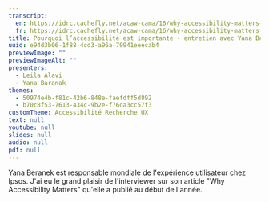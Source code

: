 ```yaml
---
transcript:
  en: https://idrc.cachefly.net/acaw-cama/16/why-accessibility-matters-interview-with-yana-beranek-transcript-en.docx
  fr: https://idrc.cachefly.net/acaw-cama/16/why-accessibility-matters-interview-with-yana-beranek-transcript-fr.docx
title: Pourquoi l’accessibilité est importante - entretien avec Yana Beranek
uuid: e94d3b06-1f88-4cd3-a96a-79941eeecab4
previewImage: ""
previewImageAlt: ""
presenters:
  - Leila Alavi
  - Yana Baranak
themes:
  - 50974e4b-f81c-42b6-848e-faefdff5d892
  - b70c8f53-7613-434c-9b2e-f76da3cc57f3
customTheme: Accessibilité Recherche UX
text: null
youtube: null
slides: null
audio: null
pdf: null
---
```

Yana Beranek est responsable mondiale de l'expérience utilisateur chez Ipsos. J'ai eu le grand plaisir de l'interviewer sur son article "Why Accessibility Matters" qu'elle a publié au début de l'année.
